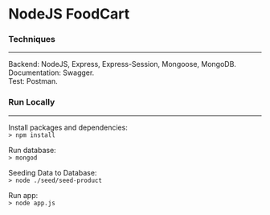 # NodeJS FoodCart
### Techniques
----
Backend: NodeJS, Express, Express-Session, Mongoose, MongoDB.<br>
Documentation: Swagger.<br>
Test: Postman.
### Run Locally
----
Install packages and dependencies:<br>
`> npm install `<br>

Run database:<br>
`> mongod`

Seeding Data to Database:<br>
`> node ./seed/seed-product`


Run app:<br>
`> node app.js`
